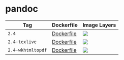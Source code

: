 # pandoc

Tag | Dockerfile | Image Layers
----|------------|-------------
`2.4` | [Dockerfile](https://github.com/helphi/Dockerfile-pandoc/blob/master/2.4/Dockerfile) | [![](https://images.microbadger.com/badges/image/helphi/pandoc:2.4.svg)](https://microbadger.com/images/helphi/pandoc:2.4 "Get your own image badge on microbadger.com")
`2.4-texlive` | [Dockerfile](https://github.com/helphi/Dockerfile-pandoc/blob/master/2.4-texlive/Dockerfile) | [![](https://images.microbadger.com/badges/image/helphi/pandoc:2.4-texlive.svg)](https://microbadger.com/images/helphi/pandoc:2.4-texlive "Get your own image badge on microbadger.com")
`2.4-wkhtmltopdf` | [Dockerfile](https://github.com/helphi/Dockerfile-pandoc/blob/master/2.4-wkhtmltopdf/Dockerfile) | [![](https://images.microbadger.com/badges/image/helphi/pandoc:2.4-wkhtmltopdf.svg)](https://microbadger.com/images/helphi/pandoc:2.4-wkhtmltopdf "Get your own image badge on microbadger.com")
